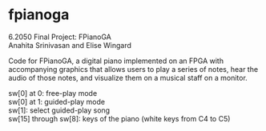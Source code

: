 # fpianoga

6.2050 Final Project: FPianoGA  
Anahita Srinivasan and Elise Wingard

Code for FPianoGA, a digital piano implemented on an FPGA with accompanying graphics that allows users to play a series of notes, hear the audio of those notes, and visualize them on a musical staff on a monitor.

sw[0] at 0: free-play mode  
sw[0] at 1: guided-play mode  
sw[1]: select guided-play song  
sw[15] through sw[8]: keys of the piano (white keys from C4 to C5)
